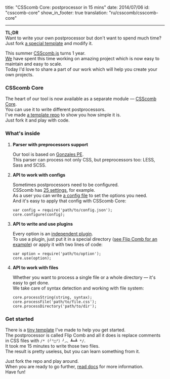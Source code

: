 title:  "CSScomb Core: postprocessor in 15 mins"
date: 2014/07/06
id: "csscomb-core"
show_in_footer: true
translation: "ru/csscomb/csscomb-core"

---

<p class="note">
<strong>TL;DR</strong><br/>
Want to write your own postprocessor but don't want to spend much time?<br/>
Just fork <a href="https://github.com/csscomb/core-template" title="Flip Comb">
a special template</a> and modify it.
</p>

This summer <a href="https://github.com/csscomb/csscomb.js" tile="CSScomb
on GitHub">CSScomb.js</a> turns 1 year.<br/>
<a href="https://github.com/csscomb/csscomb.js/graphs/contributors"
title="CSScomb contributors">We</a> have spent this time working on amazing
project which is now easy to maintain and easy to scale.<br/>
Today I'd love to share a part of our work which will help you create your own
projects.

### CSScomb Core

The heart of our tool is now available as a separate module — <a href="https://github.com/csscomb/core" title="CSScomb Core on GitHub">CSScomb Core</a>.<br/>
You can use it to write different postprocessors.<br/>
I've made <a href="https://github.com/csscomb/core-template" title="Flip Comb on
GitHub">a template repo</a> to show you how simple it is.<br/>
Just fork it and play with code.

### What's inside

<ol>
<li>
<p><b>Parser with preprocessors support</b></p>
<p>
Our tool is based on <a href="https://github.com/tonyganch/gonzales-pe"
title="Gonzales PE">Gonzales PE</a>.<br/>
This parser can process not only CSS, but preprocessors too: LESS, Sass and
SCSS.
</p></li>

<li>
<p><b>API to work with configs</b></p>
<p>
Sometimes postprocessors need to be configured.<br/>
CSScomb has <a href="https://github.com/csscomb/csscomb.js/tree/dev/lib/options">25 settings</a>, for example.<br/>
As a user you can write
<a href="https://github.com/csscomb/csscomb.js/blob/dev/config/csscomb.json">
a config file</a> to set the options you need.<br/>
And it's easy to apply that config with CSScomb Core:<br/>
<pre><code>var config = require('path/to/config.json');
core.configure(config);</code></pre>
</p></li>

<li>
<p><b>API to write and use plugins</b></p>
<p>
Every option is an
<a href="https://github.com/csscomb/core#writing-a-plugin" title="Writing a plugin">independent plugin</a>.<br/>
To use a plugin, just put it in a special directory
(<a href = "https://github.com/csscomb/core-template/blob/master/lib/flip-comb.js#L9">see Flip Comb for an example</a>)
or apply it with two lines of code:
<pre><code>var option = require('path/to/option');
core.use(option);</code></pre>
</p>
</li>

<li>
<p><b>API to work with files</b></p>
<p>
Whether you want to process a single file or a whole directory — it's easy to
get done.<br/>
We take care of syntax detection and working with file system:
<pre><code>core.processString(string, syntax);
core.processFile('path/to/file.css');
core.processDirectory('path/to/dir');</code></pre>
</p></li></ol>

### Get started

There is a <a href="https://github.com/csscomb/core-template">tiny template</a>
I've made to help you get started.<br/>
The postprocessor is called Flip Comb and all it does is replace comments in CSS
files with <code>/* (╯°□°）╯︵ ┻━┻ */</code>.<br/>
It took me 15 minutes to write those two files.<br/>
The result is pretty useless, but you can learn something from it.

Just fork the repo and play around.<br/>
When you are ready to go further,
<a href="https://github.com/csscomb/core">read docs</a> for more
information.<br/>
Have fun!
